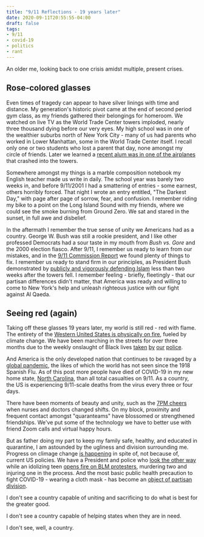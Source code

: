 ```yaml
---
title: "9/11 Reflections - 19 years later"
date: 2020-09-11T20:55:55-04:00
draft: false
tags:
- 9/11
- covid-19
- politics
- rant
---
```


An older me, looking back to one crisis amidst multiple, present crises.
<!--more-->

## Rose-colored glasses

Even times of tragedy can appear to have silver linings with time and distance.
My generation's historic pivot came at the end of second period gym class, as my friends gathered
their belongings for homeroom.
We watched on live TV as the World Trade Center towers imploded, nearly three thousand dying before
our very eyes.
My high school was in one of the wealthier suburbs north of New York City - many of us had parents
who worked in Lower Manhattan, some in the World Trade Center itself.
I recall only one or two students who lost a parent that day, none amongst my circle of friends.
Later we learned a
[recent alum was in one of the airplanes](https://www.espn.com/new-york/story/_/id/6934364/ten-years-chris-mello-was-killed-9-11-pain-remains-mello-family)
that crashed into the towers.

Somewhere amongst my things is a marble composition notebook my English teacher made us write in
daily.
The school year was barely two weeks in, and before 9/11/2001 I had a smattering of entries - some
earnest, others horribly forced.
That night I wrote an entry entitled, "The Darkest Day," with page after page of sorrow, fear, and
confusion.
I remember riding my bike to a point on the Long Island Sound with my friends, where we could
see the smoke burning from Ground Zero.
We sat and stared in the sunset, in full awe and disbelief.

In the aftermath I remember the true sense of unity we Americans had as a country.
George W. Bush was still a rookie president, and I like other professed Democrats had a sour taste
in my mouth from _Bush vs. Gore_ and the 2000 election fiasco.
After 9/11, I remember us ready to learn from our mistakes, and in the
[9/11 Commission Report](https://9-11commission.gov/report/) we found plenty of things to fix.
I remember us ready to stand firm in our principles, as President Bush demonstrated by
[publicly and vigorously defending Islam](https://qz.com/1074258/911-video-and-text-of-george-w-bushs-islam-and-peace-speech/)
less than two weeks after the towers fell.
I remember feeling - briefly, fleetingly - that our partisan differences didn't matter, that
America was ready and willing to come to New York's help and unleash righteous justice with our
fight against Al Qaeda.

## Seeing red (again)

Taking off these glasses 19 years later, my world is still red - red with flame.
The entirety of the
[Western United States is physically on fire](https://www.nytimes.com/2020/09/11/us/fires-oregon-california-washington.html),
fueled by climate change.
We have been marching in the streets for over three months due to the weekly onslaught of
Black lives
[taken](https://www.nytimes.com/2020/05/31/us/george-floyd-investigation.html)
[by](https://www.bbc.com/news/world-us-canada-53111709)
[our](https://www.newsobserver.com/news/local/crime/article245302730.html)
[police](https://www.nytimes.com/article/jacob-blake-shooting-kenosha.html).

And America is the only developed nation that continues to be ravaged by a
[global pandemic](https://www.nytimes.com/2020/07/27/opinion/covid-19-global-response.html),
the likes of which the world has not seen since the 1918 Spanish Flu.
As of this post more people have died of COVID-19 in my new home state,
[North Carolina](https://www.nytimes.com/interactive/2020/us/north-carolina-coronavirus-cases.html),
than all total casualties on 9/11.
As a country, the US is experiencing 9/11-scale deaths from the virus every three or
four days.

There have been moments of beauty and unity, such as the
[7PM cheers](https://secretnyc.co/videos-new-yorkers-clapping-essential-workers/)
when nurses and doctors changed shifts.
On my block, proximity and frequent contact amongst "quaranteams" have blossomed or strengthened
friendships.
We've put some of the technology we have to better use with friend Zoom calls and virtual happy
hours.

But as father doing my part to keep my family safe, healthy, and educated in quarantine, I am
astounded by the ugliness and division surrounding me.
Progress on climage change
[is happening](https://cleantechnica.com/2020/09/11/solar-power-60-of-new-us-power-capacity-in-june/)
in spite of, not because of, current US policies.
We have a President and police who
[look the other way](https://www.washingtonpost.com/opinions/2020/09/02/kyle-rittenhouse-trump-defense/)
while an idolizing teen [opens fire on BLM protesters](https://www.nytimes.com/2020/08/27/us/kyle-rittenhouse-kenosha-shooting-video.html),
murdering two and injuring one in the process.
And the most basic public health precaution to fight COVID-19 - wearing a cloth mask - has become
an [object of partisan division](https://www.cnn.com/videos/politics/2020/09/11/trump-rally-michigan-masks-social-distancing-vpx.cnn).

I don't see a country capable of uniting and sacrificing to do what is best for the greater good.

I don't see a country capable of helping states when they are in need.

I don't see, well, a country.
